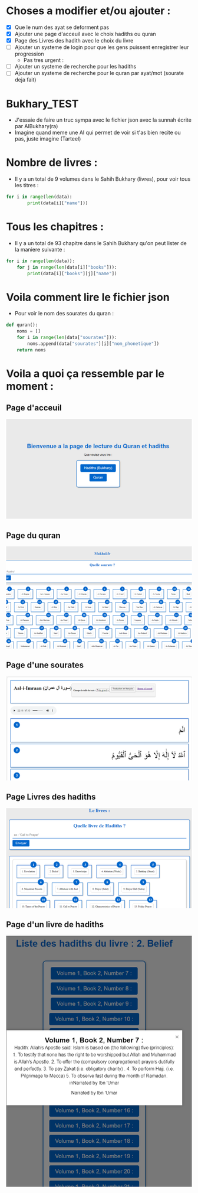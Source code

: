 # Choses a modifier et/ou ajouter :

- [x] Que le num des ayat se deforment pas
- [x] Ajouter une page d'acceuil avec le choix hadiths ou quran
- [x] Page des Livres des hadith avec le choix du livre
- [ ] Ajouter un systeme de login pour que les gens puissent enregistrer leur progression
  - Pas tres urgent :
- [ ] Ajouter un systeme de recherche pour les hadiths
- [ ] Ajouter un systeme de recherche pour le quran par ayat/mot (sourate deja fait)

# Bukhary_TEST
- J'essaie de faire un truc sympa avec le fichier json avec la sunnah écrite par AlBukhary(ra)
- Imagine quand meme une AI qui permet de voir si t'as bien recite ou pas, juste imagine (Tarteel)

# Nombre de livres :
- Il y a un total de 9 volumes dans le Sahih Bukhary (livres), pour voir tous les titres : 

```python
for i in range(len(data):
        print(data[i]["name"]))
```
# Tous les chapitres : 
- Il y a un total de 93 chapitre dans le Sahih Bukhary qu'on peut lister de la maniere suivante :

```python
for i in range(len(data)):
    for j in range(len(data[i]["books"])):
        print(data[i]["books"][j]["name"])
```

# Voila comment lire le fichier json
- Pour voir le nom des sourates du quran :

```python
def quran():
    noms = []
    for i in range(len(data["sourates"])):
        noms.append(data["sourates"][i]["nom_phonetique"])
    return noms
```	 


# Voila a quoi ça ressemble par le moment :

## Page d'acceuil
![alt text](images/page_login.png)
## Page du quran
![alt text](images/page_login01.png)
## Page d'une sourates
![alt text](images/sourate_page.png)
## Page Livres des hadiths
![alt text](images/hadith_page.png)
## Page d'un livre de hadiths
![alt text](images/livre_hadith.png)
